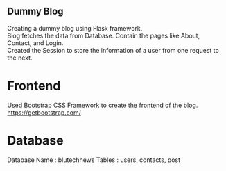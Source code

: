 ## Dummy Blog
Creating a dummy blog using Flask framework.  
Blog fetches the data from Database. Contain the pages like About, Contact, and Login.  
Created the Session to store the information of a user from one request to the next.

# Frontend
Used Bootstrap CSS Framework to create the frontend of the blog.  
https://getbootstrap.com/

# Database
Database Name : blutechnews
Tables : users, contacts, post
